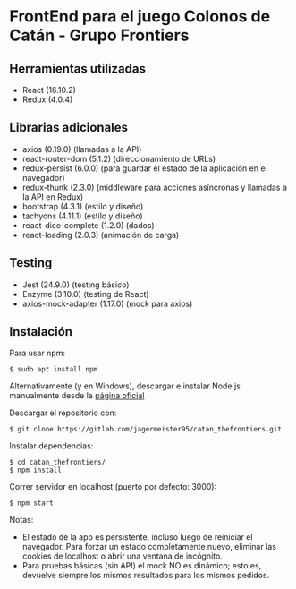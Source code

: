 # FrontEnd para el juego Colonos de Catán - Grupo Frontiers

## Herramientas utilizadas

* React (16.10.2)
* Redux (4.0.4)

## Librarias adicionales

* axios (0.19.0) (llamadas a la API)
* react-router-dom (5.1.2) (direccionamiento de URLs)
* redux-persist (6.0.0) (para guardar el estado de la aplicación en el navegador)
* redux-thunk (2.3.0) (middleware para acciones asíncronas y llamadas a la API en Redux)
* bootstrap (4.3.1) (estilo y diseño)
* tachyons (4.11.1) (estilo y diseño)
* react-dice-complete (1.2.0) (dados)
* react-loading (2.0.3) (animación de carga)

## Testing

* Jest (24.9.0) (testing básico)
* Enzyme (3.10.0) (testing de React)
* axios-mock-adapter (1.17.0) (mock para axios)


## Instalación

Para usar npm:

```
$ sudo apt install npm
```

Alternativamente (y en Windows), descargar e instalar Node.js manualmente desde la [página oficial](https://nodejs.org/es/download/)

Descargar el repositorio con:

```
$ git clone https://gitlab.com/jagermeister95/catan_thefrontiers.git
```

Instalar dependencias:

```
$ cd catan_thefrontiers/
$ npm install
```

Correr servidor en localhost (puerto por defecto: 3000):

```
$ npm start
```

Notas:

* El estado de la app es persistente, incluso luego de reiniciar el navegador. Para forzar un estado completamente nuevo, eliminar las cookies de localhost o abrir una ventana de incógnito.
* Para pruebas básicas (sin API) el mock NO es dinámico; esto es, devuelve siempre los mismos resultados para los mismos pedidos.
